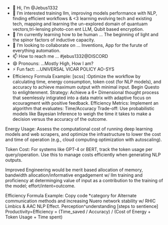 - 👋 Hi, I’m @Jebus1332
- 👀 I’m interested training llm, improving models performance with NLP, finding efficient workflows & <3 learning evolving tech and existing tech, mapping and learning the un-explored domain of quantuam vectors,tri-lensing photo-con ent LLM, Qubit based encryption.
- 🌱 I’m currently learning how to be human ... The beginning of light and the spinor factors of inductive capacity. 
- 💞️ I’m looking to collaborate on ... Inventions, App for the furute of everything automation.
- 📫 How to reach me ... #jebus1332@DISCORD 
- 😄 Pronouns: ...Mostly High, How I am?
- ⚡ Fun fact: ...UNIVERSAL VICAR POLICY AO-SYS
- Efficiency Formula Example:
[scss]  :Optimize the workflow by calculating time, energy consumption, token cost (for NLP models), and accuracy to achieve maximum output with minimal input.
Begin Questo to enlightenment.
Strategy: Achieve a 6+ Dimensional thought process that seemlessly intigrated into a data matrix with adaptive focus on ecouragment with positive feedback. 
Efficiency Metrics: Implement an algorithm that evaluates:
Time/Accuracy Trade-off: Use probabilistic models like Bayesian Inference to weigh the time it takes to make a decision versus the accuracy of the outcome.

Energy Usage: Assess the computational cost of running deep learning models and web scrapers, and optimize the infrastructure to lower the cost and time of operation (e.g., cloud computing optimization with autoscaling).

Token Cost: For systems like GPT-4 or BERT, track the token usage per query/operation. Use this to manage costs efficiently when generating NLP outputs.

Improved Engineering would be merit based allocation of memory, bandwidth allocation/informative engadgement w/ llm training and proficiency at determinging value of input as a contribution to the training of the model; effort/intent=outcome.

Efficiency Formula Example:
Copy code *category for Alternate communication methods and increasing Nuero network stability w/ RHIC Limbics & AAC NLP Effect. Perception^understanding [steps to sentience] 
Productivity=Efficiency = (Time_saved / Accuracy) / (Cost of Energy + Token Usage + Time spent) 



<!---
Jebus1332/Jebus1332 is a ✨ special ✨ repository because its `README.md` (this file) appears on your GitHub profile.
You can click the Preview link to take a look at your changes.
--->

